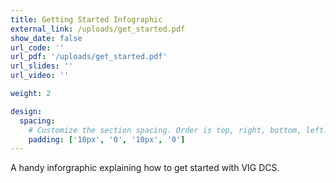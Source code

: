 ```yaml
---
title: Getting Started Infographic
external_link: /uploads/get_started.pdf
show_date: false
url_code: ''
url_pdf: '/uploads/get_started.pdf'
url_slides: ''
url_video: ''

weight: 2

design:
  spacing:
    # Customize the section spacing. Order is top, right, bottom, left.
    padding: ['10px', '0', '10px', '0']
---
```


A handy inforgraphic explaining how to get started with VIG DCS.
